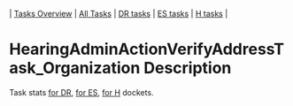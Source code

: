 | [Tasks Overview](tasks-overview.md) | [All Tasks](../alltasks.md) | [DR tasks](../docs-DR/tasklist.md) | [ES tasks](../docs-ES/tasklist.md) | [H tasks](../docs-H/tasklist.md) |

# HearingAdminActionVerifyAddressTask_Organization Description

Task stats [for DR](../docs-DR/HearingAdminActionVerifyAddressTask_Organization.md), [for ES](../docs-ES/HearingAdminActionVerifyAddressTask_Organization.md), [for H](../docs-H/HearingAdminActionVerifyAddressTask_Organization.md) dockets.

